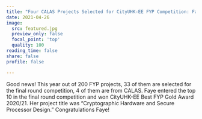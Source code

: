 ```yaml
---
title: "Four CALAS Projects Selected for CityUHK-EE FYP Competition: Faye won Gold Award 2020/21"
date: 2021-04-26
image:
  src: featured.jpg
  preview_only: false
  focal_point: 'top'
  quality: 100
reading_time: false
share: false
profile: false

---
```


<!--more-->

Good news! This year out of 200 FYP projects, 33 of them are selected for the final round competition, 4 of them are from CALAS. Faye entered the top 10 in the final round competition and won CityUHK-EE Best FYP Gold Award 2020/21. Her project title was “Cryptographic Hardware and Secure Processor Design.” Congratulations Faye!